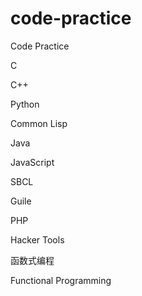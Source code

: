 # code-practice

Code Practice

C

C++

Python

Common Lisp

Java

JavaScript

SBCL

Guile

PHP

Hacker Tools

函数式编程

Functional Programming

